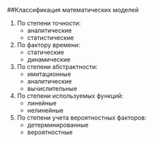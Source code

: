 ##Классификация математических моделей

1. По степени точности:
    - аналитические
    - статистические
2. По фактору времени:
    - статические
    - динамические
3. По степени абстрактности:
    - имитационные
    - аналитические
    - вычислительные
4. По степени используемых функций:
    - линейные
    - нелинейные
5. По степени учета вероятностных факторов:
    - детерминированные
    - вероятностные